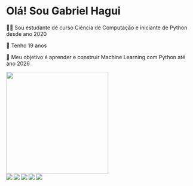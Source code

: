 # Olá! Sou Gabriel Hagui

👨‍🎓 Sou estudante de curso Ciência de Computação e iniciante de Python desde ano 2020

🎂 Tenho 19 anos

🎯 Meu objetivo é aprender e construir Machine Learning com Python até ano 2026

<div>
  <img height="273cm" src="https://github-readme-stats.vercel.app/api?username=CrashXBETAX&show_icons=true&theme=graywhite"/>
</div>
<div> 
  <a href="https://www.linkedin.com/in/gabriel-hagui-967728163/" target="_blank"><img src="https://img.shields.io/badge/LinkedIn-0077B5?style=for-the-badge&logo=linkedin&logoColor=white" target="_blank"></a>
  <a href="https://t.me/CRASHXY" target="_blank"><img src="https://img.shields.io/badge/Telegram-2CA5E0?style=for-the-badge&logo=telegram&logoColor=white" target="_blank"></a>
  <a href="https://stackoverflow.com/users/12975720/crashxy" target="_blank"><img src="https://img.shields.io/badge/Stack_Overflow-FE7A16?style=for-the-badge&logo=stack-overflow&logoColor=white" target="_blank"></a>
  <a href="gabrielhagui@live.com" target="_blank"><img src="https://img.shields.io/badge/Microsoft_Outlook-0078D4?style=for-the-badge&logo=microsoft-outlook&logoColor=white" target="_blank"></a>
  <img src="https://img.shields.io/badge/Python-14354C?style=for-the-badge&logo=python&logoColor=white" target="_blank">
</div>














